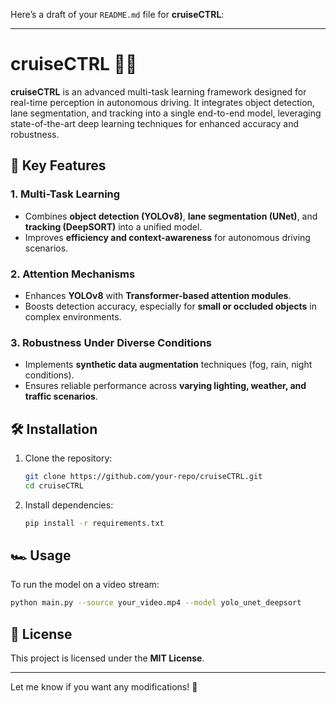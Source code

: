 Here’s a draft of your `README.md` file for **cruiseCTRL**:  

---

# cruiseCTRL 🚗💨  

**cruiseCTRL** is an advanced multi-task learning framework designed for real-time perception in autonomous driving. It integrates object detection, lane segmentation, and tracking into a single end-to-end model, leveraging state-of-the-art deep learning techniques for enhanced accuracy and robustness.  

## 🚀 Key Features  

### 1. Multi-Task Learning  
- Combines **object detection (YOLOv8)**, **lane segmentation (UNet)**, and **tracking (DeepSORT)** into a unified model.  
- Improves **efficiency and context-awareness** for autonomous driving scenarios.  

### 2. Attention Mechanisms  
- Enhances **YOLOv8** with **Transformer-based attention modules**.  
- Boosts detection accuracy, especially for **small or occluded objects** in complex environments.  

### 3. Robustness Under Diverse Conditions  
- Implements **synthetic data augmentation** techniques (fog, rain, night conditions).  
- Ensures reliable performance across **varying lighting, weather, and traffic scenarios**.  

## 🛠️ Installation  

1. Clone the repository:  
   ```bash
   git clone https://github.com/your-repo/cruiseCTRL.git
   cd cruiseCTRL
   ```  
2. Install dependencies:  
   ```bash
   pip install -r requirements.txt
   ```  

## 🏎️ Usage  

To run the model on a video stream:  
```bash
python main.py --source your_video.mp4 --model yolo_unet_deepsort
```  

## 📜 License  
This project is licensed under the **MIT License**.  

---  

Let me know if you want any modifications! 🚀
